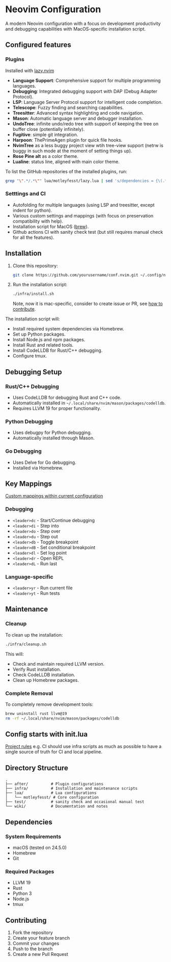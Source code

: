 # Neovim Configuration

A modern Neovim configuration with a focus on development productivity and debugging capabilities with MacOS-specific installation script.

## Configured features

### Plugins

Installed with [lazy.nvim](https://github.com/folke/lazy.nvim)

- **Language Support**: Comprehensive support for multiple programming languages.
- **Debugging**: Integrated debugging support with DAP (Debug Adapter Protocol).
- **LSP**: Language Server Protocol support for intelligent code completion.
- **Telescope**: Fuzzy finding and searching capabilities.
- **Treesitter**: Advanced syntax highlighting and code navigation.
- **Mason**: Automatic language server and debugger installation.
- **UndoTree**: infinite undo/redo tree with support of keeping the tree on buffer close (potentially infinitely).
- **Fugitive**: simple git integration.
- **Harpoon**: ThePrimeAgen plugin for quick file hooks.
- **NvimTree** as a less buggy project view wtih tree-view support (netrw is buggy in such mode at the moment of setting things up).
- **Rose Pine alt** as a color theme.
- **Lualine**: status line, aligned with main color theme.

To list the GitHub repositories of the installed plugins, run:

```sh
grep "\".*/.*\"" lua/motleyfesst/lazy.lua | sed 's/dependencies = {\(.*\) }/\1/g' | sort | uniq
```

### Setttings and CI

- Autofolding for multiple languages (using LSP and treesitter, except indent for python).
- Various custom settings and mappings (with focus on preservation compatibility with help).
- Installation script for MacOS ([brew](https://brew.sh/)).
- Github actions CI with sanity check test (but still requires manual check for all the features).

## Installation

1. Clone this repository:
   ```bash
   git clone https://github.com/yourusername/conf.nvim.git ~/.config/nvim
   ```

2. Run the installation script:
   ```zsh
   ./infra/install.sh
   ```
   Note, now it is mac-specific, consider to create issue or PR, see [how to contribute](#contributing).

The installation script will:
- Install required system dependencies via Homebrew.
- Set up Python packages.
- Install Node.js and npm packages.
- Install Rust and related tools.
- Install CodeLLDB for Rust/C++ debugging.
- Configure tmux.

## Debugging Setup

### Rust/C++ Debugging
- Uses CodeLLDB for debugging Rust and C++ code.
- Automatically installed in `~/.local/share/nvim/mason/packages/codelldb`.
- Requires LLVM 19 for proper functionality.

### Python Debugging
- Uses debugpy for Python debugging.
- Automatically installed through Mason.

### Go Debugging
- Uses Delve for Go debugging.
- Installed via Homebrew.

## Key Mappings

[Custom mappings within current configuration](wiki/mappings.md)

### Debugging
- `<leader>dc` - Start/Continue debugging
- `<leader>di` - Step into
- `<leader>do` - Step over
- `<leader>du` - Step out
- `<leader>db` - Toggle breakpoint
- `<leader>dB` - Set conditional breakpoint
- `<leader>dl` - Set log point
- `<leader>dr` - Open REPL
- `<leader>dL` - Run last

### Language-specific
- `<leader>yr` - Run current file
- `<leader>yt` - Run tests

## Maintenance

### Cleanup
To clean up the installation:
```bash
./infra/cleanup.sh
```

This will:
- Check and maintain required LLVM version.
- Verify Rust installation.
- Check CodeLLDB installation.
- Clean up Homebrew packages.

### Complete Removal
To completely remove development tools:
```bash
brew uninstall rust llvm@19
rm -rf ~/.local/share/nvim/mason/packages/codelldb
```

## Config starts with init.lua

[Project rules](wiki/ai_context.md)
e.g. CI should use infra scripts as much as possible to have a single source of truth for CI and local pipeline.

## Directory Structure

```
.
├── after/          # Plugin configurations
├── infra/          # Installation and maintenance scripts
├── lua/            # Lua configurations
│   └── motleyfesst/ # Core configuration
├── test/           # sanity check and occasional manual test
└── wiki/           # Documentation and notes
```

## Dependencies

### System Requirements
- macOS (tested on 24.5.0)
- Homebrew
- Git

### Required Packages
- LLVM 19
- Rust
- Python 3
- Node.js
- tmux

## Contributing

1. Fork the repository
2. Create your feature branch
3. Commit your changes
4. Push to the branch
5. Create a new Pull Request
